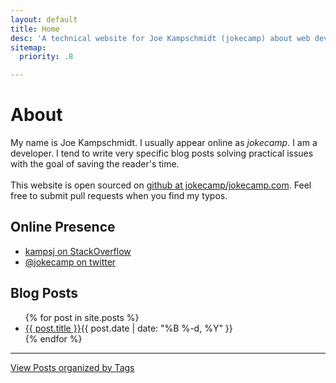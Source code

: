 ```yaml
---
layout: default
title: Home
desc: 'A technical website for Joe Kampschmidt (jokecamp) about web development and coding projects. I am a developer. I write code and occasionally blog.'
sitemap:
  priority: .8

---
```


# About

<div itemscope itemtype="http://data-vocabulary.org/Person">
My name is <span itemprop="name">Joe Kampschmidt</span>. I usually appear online as <em itemprop="nickname">jokecamp</em>. I am a <span itemprop='role'>developer</span>. I tend to write very specific blog posts solving practical issues with the goal of saving the reader's time.
</div>

<br>
<div>
This website is open sourced on <a href="https://github.com/jokecamp/jokecamp.com">github at jokecamp/jokecamp.com</a>. Feel free to submit pull requests when you find my typos.
</div>


## Online Presence

- <a rel="me" href="{{ site.stackoverflow }}" title="Joe's stackoverflow account - aka street credit">kampsj on StackOverflow</a>
- <a rel="me" href="{{ site.twitter }}" title="Joe's twitter account">@jokecamp on twitter</a>

## Blog Posts

<ul class="features">
{% for post in site.posts  %}
    <li><a href="{{ post.url }}">{{ post.title }}</a><span class="date">{{ post.date | date: "%B %-d, %Y"  }}</span></li>
{% endfor %}
</ul>
<hr>

<div class="center">
<a href="/tag/" title="View Posts by Tag">View Posts organized by Tags</a>
</div>
